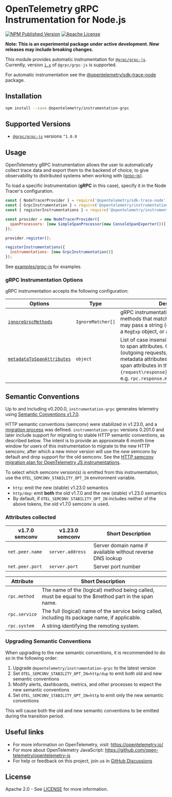 # OpenTelemetry gRPC Instrumentation for Node.js

[![NPM Published Version][npm-img]][npm-url]
[![Apache License][license-image]][license-image]

**Note: This is an experimental package under active development. New releases may include breaking changes.**

This module provides automatic instrumentation for [`@grpc/grpc-js`](https://grpc.io/blog/grpc-js-1.0/). Currently, version [`1.x`](https://www.npmjs.com/package/@grpc/grpc-js?activeTab=versions) of `@grpc/grpc-js` is supported.

For automatic instrumentation see the
[@opentelemetry/sdk-trace-node](https://github.com/open-telemetry/opentelemetry-js/tree/main/packages/opentelemetry-sdk-trace-node) package.

## Installation

```sh
npm install --save @opentelemetry/instrumentation-grpc
```

## Supported Versions

- [`@grpc/grpc-js`](https://www.npmjs.com/package/@grpc/grpc-js) versions `^1.0.0`

## Usage

OpenTelemetry gRPC Instrumentation allows the user to automatically collect trace data and export them to the backend of choice, to give observability to distributed systems when working with ([grpc-js](https://www.npmjs.com/package/@grpc/grpc-js)).

To load a specific instrumentation (**gRPC** in this case), specify it in the Node Tracer's configuration.

```javascript
const { NodeTracerProvider } = require('@opentelemetry/sdk-trace-node');
const { GrpcInstrumentation } = require('@opentelemetry/instrumentation-grpc');
const { registerInstrumentations } = require('@opentelemetry/instrumentation');

const provider = new NodeTracerProvider({
  spanProcessors: [new SimpleSpanProcessor(new ConsoleSpanExporter())]
});

provider.register();

registerInstrumentations({
  instrumentations: [new GrpcInstrumentation()]
});

```

See [examples/grpc-js](https://github.com/open-telemetry/opentelemetry-js/tree/main/examples/grpc-js) for examples.

### gRPC Instrumentation Options

gRPC instrumentation accepts the following configuration:

| Options                                                                                                                                                              | Type              | Description                                                                                                                                                                                                                                                                          |
| -------------------------------------------------------------------------------------------------------------------------------------------------------------------- | ----------------- | ------------------------------------------------------------------------------------------------------------------------------------------------------------------------------------------------------------------------------------------------------------------------------------ |
| [`ignoreGrpcMethods`](https://github.com/open-telemetry/opentelemetry-js/blob/main/experimental/packages/opentelemetry-instrumentation-grpc/src/types.ts#L25)        | `IgnoreMatcher[]` | gRPC instrumentation will not trace any methods that match anything in this list. You may pass a string (case-insensitive match), a `RegExp` object, or a filter function.                                                                                                           |
| [`metadataToSpanAttributes`](https://github.com/open-telemetry/opentelemetry-js/blob/main/experimental/packages/opentelemetry-instrumentation-grpc/src/types.ts#L27) | `object`          | List of case insensitive metadata to convert to span attributes. Client and server (outgoing requests, incoming responses) metadata attributes will be converted to span attributes in the form of `rpc.{request\response}.metadata.metadata_key`, e.g. `rpc.response.metadata.date` |

## Semantic Conventions

Up to and including v0.200.0, `instrumentation-grpc` generates telemetry using [Semantic Conventions v1.7.0](https://github.com/open-telemetry/opentelemetry-specification/blob/v1.7.0/semantic_conventions/README.md).

HTTP semantic conventions (semconv) were stabilized in v1.23.0, and a [migration process](https://github.com/open-telemetry/semantic-conventions/blob/main/docs/non-normative/http-migration.md#http-semantic-convention-stability-migration) was defined.
`instrumentation-grpc` versions 0.201.0 and later include support for migrating to stable HTTP semantic conventions, as described below.
The intent is to provide an approximate 6 month time window for users of this instrumentation to migrate to the new HTTP semconv, after which a new minor version will use the *new* semconv by default and drop support for the old semconv.
See the [HTTP semconv migration plan for OpenTelemetry JS instrumentations](https://github.com/open-telemetry/opentelemetry-js/issues/5646).

To select which semconv version(s) is emitted from this instrumentation, use the `OTEL_SEMCONV_STABILITY_OPT_IN` environment variable.

- `http`: emit the new (stable) v1.23.0 semantics
- `http/dep`: emit **both** the old v1.7.0 and the new (stable) v1.23.0 semantics
- By default, if `OTEL_SEMCONV_STABILITY_OPT_IN` includes neither of the above tokens, the old v1.7.0 semconv is used.

### Attributes collected

| v1.7.0 semconv  | v1.23.0 semconv  | Short Description                                          |
| --------------- | ---------------- | ---------------------------------------------------------- |
| `net.peer.name` | `server.address` | Server domain name if available without reverse DNS lookup |
| `net.peer.port` | `server.port`    | Server port number                                         |

| Attribute     | Short Description                                                                                  |
| ------------- | -------------------------------------------------------------------------------------------------- |
| `rpc.method`  | The name of the (logical) method being called, must be equal to the $method part in the span name. |
| `rpc.service` | The full (logical) name of the service being called, including its package name, if applicable.    |
| `rpc.system`  | A string identifying the remoting system.                                                          |

### Upgrading Semantic Conventions

When upgrading to the new semantic conventions, it is recommended to do so in the following order:

1. Upgrade `@opentelemetry/instrumentation-grpc` to the latest version
2. Set `OTEL_SEMCONV_STABILITY_OPT_IN=http/dup` to emit both old and new semantic conventions
3. Modify alerts, dashboards, metrics, and other processes to expect the new semantic conventions
4. Set `OTEL_SEMCONV_STABILITY_OPT_IN=http` to emit only the new semantic conventions

This will cause both the old and new semantic conventions to be emitted during the transition period.

## Useful links

- For more information on OpenTelemetry, visit: <https://opentelemetry.io/>
- For more about OpenTelemetry JavaScript: <https://github.com/open-telemetry/opentelemetry-js>
- For help or feedback on this project, join us in [GitHub Discussions][discussions-url]

## License

Apache 2.0 - See [LICENSE][license-url] for more information.

[discussions-url]: https://github.com/open-telemetry/opentelemetry-js/discussions
[license-url]: https://github.com/open-telemetry/opentelemetry-js/blob/main/LICENSE
[license-image]: https://img.shields.io/badge/license-Apache_2.0-green.svg?style=flat
[npm-url]: https://www.npmjs.com/package/@opentelemetry/instrumentation-grpc
[npm-img]: https://badge.fury.io/js/%40opentelemetry%2Finstrumentation-grpc.svg
